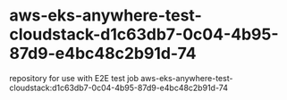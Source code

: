 # aws-eks-anywhere-test-cloudstack-d1c63db7-0c04-4b95-87d9-e4bc48c2b91d-74
repository for use with E2E test job aws-eks-anywhere-test-cloudstack:d1c63db7-0c04-4b95-87d9-e4bc48c2b91d-74
